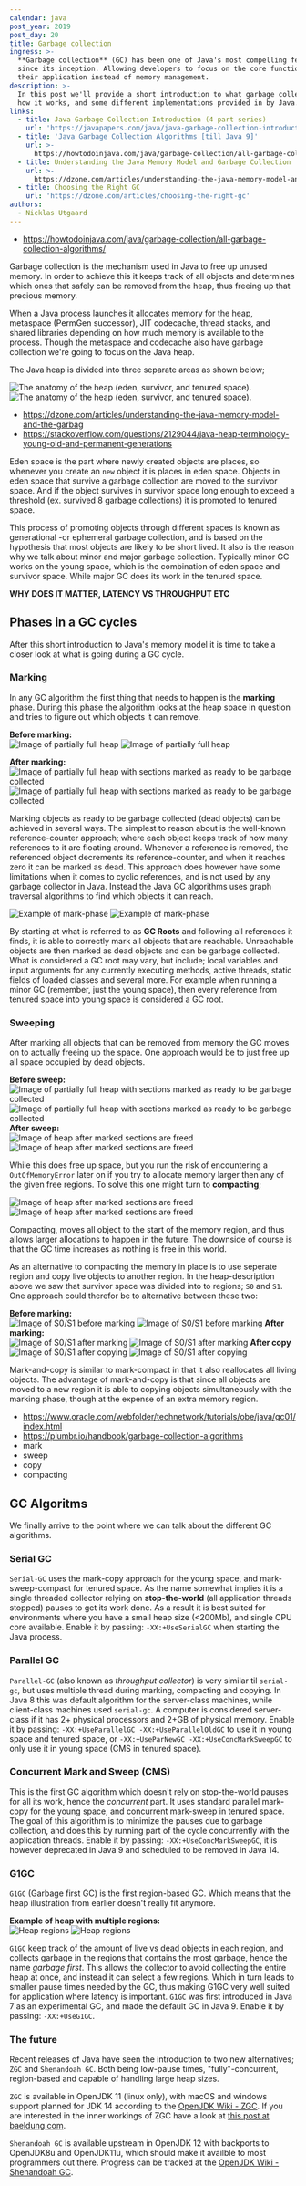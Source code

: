 ```yaml
---
calendar: java
post_year: 2019
post_day: 20
title: Garbage collection
ingress: >-
  **Garbage collection** (GC) has been one of Java's most compelling features
  since its inception. Allowing developers to focus on the core functionality of
  their application instead of memory management. 
description: >-
  In this post we'll provide a short introduction to what garbage collection is,
  how it works, and some different implementations provided in by Java.
links:
  - title: Java Garbage Collection Introduction (4 part series)
    url: 'https://javapapers.com/java/java-garbage-collection-introduction/'
  - title: 'Java Garbage Collection Algorithms [till Java 9]'
    url: >-
      https://howtodoinjava.com/java/garbage-collection/all-garbage-collection-algorithms/
  - title: Understanding the Java Memory Model and Garbage Collection
    url: >-
      https://dzone.com/articles/understanding-the-java-memory-model-and-the-garbag
  - title: Choosing the Right GC
    url: 'https://dzone.com/articles/choosing-the-right-gc'
authors:
  - Nicklas Utgaard
---
```

- https://howtodoinjava.com/java/garbage-collection/all-garbage-collection-algorithms/

Garbage collection is the mechanism used in Java to free up unused memory. In order to achieve this it keeps track of all objects and determines which ones that safely can be removed from the heap, thus freeing up that precious memory. 

When a Java process launches it allocates memory for the heap, metaspace (PermGen successor), JIT codecache, thread stacks, and shared libraries depending on how much memory is available to the process. Though the metaspace and codecache also have garbage collection we're going to focus on the Java heap. 

The Java heap is divided into three separate areas as shown below;

<p>
<img class="light-theme-image" src="https://github.com/nutgaard/gc-illu/raw/master/img/heap-light.png" alt="The anatomy of the heap (eden, survivor, and tenured space)."/>
<img class="dark-theme-image" src="https://github.com/nutgaard/gc-illu/raw/master/img/heap-dark.png" alt="The anatomy of the heap (eden, survivor, and tenured space)."/>
</p>

- https://dzone.com/articles/understanding-the-java-memory-model-and-the-garbag
- https://stackoverflow.com/questions/2129044/java-heap-terminology-young-old-and-permanent-generations

Eden space is the part where newly created objects are places, so whenever you create an `new` object it is places in eden space. Objects in eden space that survive a garbage collection are moved to the survivor space. And if the object survives in survivor space long enough to exceed a threshold (ex. survived 8 garbage collections) it is promoted to tenured space.

This process of promoting objects through different spaces is known as generational -or ephemeral garbage collection, and is based on the hypothesis that most objects are likely to be short lived. It also is the reason why we talk about minor and major garbage collection. Typically minor GC works on the young space, which is the combination of eden space and survivor space. While major GC does its work in the tenured space. 

**WHY DOES IT MATTER, LATENCY VS THROUGHPUT ETC** 

## Phases in a GC cycles
After this short introduction to Java's memory model it is time to take a closer look at what is going during a GC cycle. 

### Marking
In any GC algorithm the first thing that needs to happen is the **marking** phase. During this phase the algorithm looks at the heap space in question and tries to figure out which objects it can remove. 

<p>
<b>Before marking:</b><br />
<img class="light-theme-image" src="https://github.com/nutgaard/gc-illu/raw/master/img/memory-before-light.png" alt="Image of partially full heap"/>
<img class="dark-theme-image" src="https://github.com/nutgaard/gc-illu/raw/master/img/memory-before-dark.png" alt="Image of partially full heap"/>
</p>

<p>
<b>After marking:</b><br />
<img class="light-theme-image" src="https://github.com/nutgaard/gc-illu/raw/master/img/memory-marked-light.png" alt="Image of partially full heap with sections marked as ready to be garbage collected"/>
<img class="dark-theme-image" src="https://github.com/nutgaard/gc-illu/raw/master/img/memory-marked-dark.png" alt="Image of partially full heap with sections marked as ready to be garbage collected"/>
</p>

Marking objects as ready to be garbage collected (dead objects) can be achieved in several ways. The simplest to reason about is the well-known reference-counter approach; where each object keeps track of how many references to it are floating around. Whenever a reference is removed, the referenced object decrements its reference-counter, and when it reaches zero it can be marked as dead. This approach does however have some limitations when it comes to cyclic references, and is not used by any garbage collector in Java. Instead the Java GC algorithms uses graph traversal algorithms to find which objects it can reach. 

<p>
<img class="light-theme-image" src="https://github.com/nutgaard/gc-illu/raw/master/img/graph-light.png" alt="Example of mark-phase"/>
<img class="dark-theme-image" src="https://github.com/nutgaard/gc-illu/raw/master/img/graph-dark.png" alt="Example of mark-phase"/>
</p>

By starting at what is referred to as **GC Roots** and following all references it finds, it is able to correctly mark all objects that are reachable. Unreachable objects are then marked as dead objects and can be garbage collected. What is considered a GC root may vary, but include; local variables and input arguments for any currently executing methods, active threads, static fields of loaded classes and several more. For example when running a minor GC (remember, just the young space), then every reference from tenured space into young space is considered a GC root. 

### Sweeping
After marking all objects that can be removed from memory the GC moves on to actually freeing up the space. One approach would be to just free up all space occupied by dead objects.

<p>
<b>Before sweep:</b><br />
<img class="light-theme-image" src="https://github.com/nutgaard/gc-illu/raw/master/img/memory-marked-light.png" alt="Image of partially full heap with sections marked as ready to be garbage collected"/>
<img class="dark-theme-image" src="https://github.com/nutgaard/gc-illu/raw/master/img/memory-marked-dark.png" alt="Image of partially full heap with sections marked as ready to be garbage collected"/>
<b>After sweep:</b><br />
<img class="light-theme-image" src="https://github.com/nutgaard/gc-illu/raw/master/img/memory-after-light.png" alt="Image of heap after marked sections are freed"/>
<img class="dark-theme-image" src="https://github.com/nutgaard/gc-illu/raw/master/img/memory-after-dark.png" alt="Image of heap after marked sections are freed"/>
</p>

While this does free up space, but you run the risk of encountering a `OutOfMemoryError` later on if you try to allocate memory larger then any of the given free regions. To solve this one might turn to **compacting**;
<p>
<img class="light-theme-image" src="https://github.com/nutgaard/gc-illu/raw/master/img/memory-after-compact-light.png" alt="Image of heap after marked sections are freed"/>
<img class="dark-theme-image" src="https://github.com/nutgaard/gc-illu/raw/master/img/memory-after-compact-dark.png" alt="Image of heap after marked sections are freed"/>
</p>

Compacting, moves all object to the start of the memory region, and thus allows larger allocations to happen in the future. The downside of course is that the GC time increases as nothing is free in this world.

As an alternative to compacting the memory in place is to use seperate region and copy live objects to another region. In the heap-description above we saw that survivor space was divided into to regions; `S0` and `S1`. One approach could therefor be to alternative between these two:
<p>
<b>Before marking:</b><br />
<img class="light-theme-image" src="https://github.com/nutgaard/gc-illu/raw/master/img/memory-partition-light.png" alt="Image of S0/S1 before marking"/>
<img class="dark-theme-image" src="https://github.com/nutgaard/gc-illu/raw/master/img/memory-partition-dark.png" alt="Image of S0/S1 before marking"/>
<b>After marking:</b><br />
<img class="light-theme-image" src="https://github.com/nutgaard/gc-illu/raw/master/img/memory-partition-marked-light.png" alt="Image of S0/S1 after marking"/>
<img class="dark-theme-image" src="https://github.com/nutgaard/gc-illu/raw/master/img/memory-partition-marked-dark.png" alt="Image of S0/S1 after marking"/>
<b>After copy</b><br />
<img class="light-theme-image" src="https://github.com/nutgaard/gc-illu/raw/master/img/memory-copied-light.png" alt="Image of S0/S1 after copying"/>
<img class="dark-theme-image" src="https://github.com/nutgaard/gc-illu/raw/master/img/memory-copied-dark.png" alt="Image of S0/S1 after copying"/>
</p>

Mark-and-copy is similar to mark-compact in that it also reallocates all living objects. The advantage of mark-and-copy is that since all objects are moved to a new region it is able to copying objects simultaneously with the marking phase, though at the expense of an extra memory region.

- https://www.oracle.com/webfolder/technetwork/tutorials/obe/java/gc01/index.html
- https://plumbr.io/handbook/garbage-collection-algorithms
- mark
- sweep
- copy
- compacting

## GC Algoritms
We finally arrive to the point where we can talk about the different GC algorithms.

### Serial GC
`Serial-GC` uses the mark-copy approach for the young space, and mark-sweep-compact for tenured space. As the name somewhat implies it is a single threaded collector relying on **stop-the-world** (all application threads stopped) pauses to get its work done. As a result it is best suited for environments where you have a small heap size (<200Mb), and single CPU core available. Enable it by passing: `-XX:+UseSerialGC` when starting the Java process.

### Parallel GC 
`Parallel-GC` (also known as *throughput collector*) is very similar til `serial-gc`, but uses multiple thread during marking, compacting and copying. In Java 8 this was default algorithm for the server-class machines, while client-class machines used `serial-gc`. A computer is considered server-class if it has 2+ physical processors and 2+GB of physical memory.
Enable it by passing: `-XX:+UseParallelGC -XX:+UseParallelOldGC` to use it in young space and tenured space, or `-XX:+UseParNewGC -XX:+UseConcMarkSweepGC` to only use it in young space (CMS in tenured space). 

### Concurrent Mark and Sweep (CMS)
This is the first GC algorithm which doesn't rely on stop-the-world pauses for all its work, hence the *concurrent* part. It uses standard parallel mark-copy for the young space, and concurrent mark-sweep in tenured space. The goal of this algorithm is to minimize the pauses due to garbage collection, and does this by running part of the cycle concurrently with the application threads. Enable it by passing: `-XX:+UseConcMarkSweepGC`, it is however deprecated in Java 9 and scheduled to be removed in Java 14.

### G1GC
`G1GC` (Garbage first GC) is the first region-based GC. Which means that the heap illustration from earlier doesn't really fit anymore.
<p>
<b>Example of heap with multiple regions:</b><br />
<img class="light-theme-image" src="https://github.com/nutgaard/gc-illu/raw/master/img/memory-grid-light.png" alt="Heap regions"/>
<img class="dark-theme-image" src="https://github.com/nutgaard/gc-illu/raw/master/img/memory-grid-dark.png" alt="Heap regions"/>
</p>

`G1GC` keep track of the amount of live vs dead objects in each region, and collects garbage in the regions that contains the most garbage, hence the name *garbage first*. This allows the collector to avoid collecting the entire heap at once, and instead it can select a few regions. Which in turn leads to smaller pause times needed by the GC, thus making G1GC very well suited for application where latency is important.
`G1GC` was first introduced in Java 7 as an experimental GC, and made the default GC in Java 9. Enable it by passing: `-XX:+UseG1GC`.

### The future
Recent releases of Java have seen the introduction to two new alternatives; `ZGC` and `Shenandoah GC`. Both being low-pause times, "fully"-concurrent, region-based and capable of handling large heap sizes. 

`ZGC` is available in OpenJDK 11 (linux only), with macOS and windows support planned for JDK 14 according to the [OpenJDK Wiki - ZGC](https://wiki.openjdk.java.net/display/zgc). 
If you are interested in the inner workings of ZGC have a look at [this post at baeldung.com](https://www.baeldung.com/jvm-zgc-garbage-collector#zgc-concepts).

`Shenandoah GC` is available upstream in OpenJDK 12 with backports to OpenJDK8u and OpenJDK11u, which should make it availble to most programmers out there. Progress can be tracked at the [OpenJDK Wiki - Shenandoah GC](https://wiki.openjdk.java.net/display/shenandoah).
